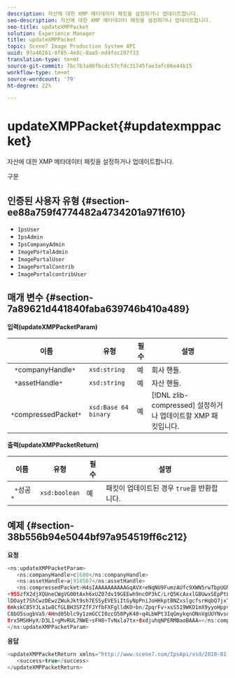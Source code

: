 ```yaml
---
description: 자산에 대한 XMP 메타데이터 패킷을 설정하거나 업데이트합니다.
seo-description: 자산에 대한 XMP 메타데이터 패킷을 설정하거나 업데이트합니다.
seo-title: updateXMPPacket
solution: Experience Manager
title: updateXMPPacket
topic: Scene7 Image Production System API
uuid: 97a40261-8f85-4e8c-8aa5-ed4fec297f33
translation-type: tm+mt
source-git-commit: 7bc7b3a86fbcdc57cfdc31745fae3afc06e44b15
workflow-type: tm+mt
source-wordcount: '79'
ht-degree: 22%

---
```



# updateXMPPacket{#updatexmppacket}

자산에 대한 XMP 메타데이터 패킷을 설정하거나 업데이트합니다.

구문

## 인증된 사용자 유형 {#section-ee88a759f4774482a4734201a971f610}

* `IpsUser`
* `IpsAdmin`
* `IpsCompanyAdmin`
* `ImagePortalAdmin`
* `ImagePortalUser`
* `ImagePortalContrib`
* `ImagePortalcontribUser`

## 매개 변수 {#section-7a89621d441840faba639746b410a489}

**입력(updateXMPPacketParam)**

| 이름 | 유형 | 필수 | 설명 |
|---|---|---|---|
| ` *`companyHandle`*` | `xsd:string` | 예 | 회사 핸들. |
| ` *`assetHandle`*` | `xsd:string` | 예 | 자산 핸들. |
| ` *`compressedPacket`*` | `xsd:Base 64 binary` | 예 | [!DNL zlib-compressed] 설정하거나 업데이트할 XMP 패킷입니다. |

**출력(updateXMPPacketReturn)**

| 이름 | 유형 | 필수 | 설명 |
|---|---|---|---|
| ` *`성공`*` | `xsd:boolean` | 예 | 패킷이 업데이트된 경우 `true`을 반환합니다. |

## 예제 {#section-38b556b94e5044bf97a954519ff6c212}

**요청**

```java
<ns:updateXMPPacketParam>
   <ns:companyHandle>c|680</ns:companyHandle>
   <ns:assetHandle>a|918567</ns:assetHandle>
   <ns:compressedPacket>H4sIAAAAAAAAAAGqAVX+eNqNU9FumzAUfc9XWN5rwTbpUGNBpC3RtpdqU9NOe3XABTRsU9sM8vezMUUp6qQhhDg
+955zfX2djXQUneCWgVG00tAxh6xUZ07dv19GEEwh9ncOP3kC/LrQ5KcAxxlGBUwxSEpPtLUm3NyDBeIdIghISkTuKU3qLwfzAQZkunymD8cvs5
lDOayt7ShCwzDEwzZWukJkt9sh7ESSyEVE5iItGyNpPniJoHHkptBNZxslgcfsrHqbQ7jxTkG8q5VVplbdYiFNPO0tLpRAC41IjNF1YlksGV2v2
6mkskC85YJLa1w8CfGLBH3SFZfFJYfbFXFglldKO+bn/ZpqrFv+xsS519WKO1mX9yyoHppveRXrgWTlxX9qJk0ojHG9eaBP3PtKnNaNRNJkq6lN
C8bO5sugbVa5/4Hnd05blc9y1zmGCCI0zcO50PyK40+q4LbWPt3IqGmykqnONnVgUUYNvsdfOH6wzN6C03OMd6zQb0KpSh3LPyoIWfgNKX1Vz4i
8rx5MSHHyX/D3L1+gMvRUL7NWE+sFH8+TvNxla7tx+8xdjuhqNPERMBaoBAAA=</ns:compressedPacket>
</ns:updateXMPPacketParam>
```

**응답**

```java
<updateXMPPacketReturn xmlns="http://www.scene7.com/IpsApi/xsd/2010-01-31">
   <success>true</success>
</updateXMPPacketReturn>
```

